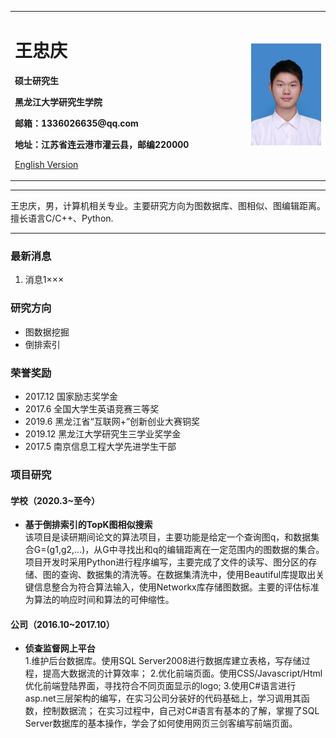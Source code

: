 <div>
<table border="0">
  <tr>
    <td width="75%">
      <h1>王忠庆</h1>
      <p><b>硕士研究生</b></p>
      <p><b>黑龙江大学研究生学院</b></p>
      <p><b>邮箱：1336026635@qq.com</b></p>
      <p><b>地址：江苏省连云港市灌云县，邮编220000</b></p>
      <p><a href="/index-en.html">English Version</a></p>
    </td>
    <td width="25%">
      <img src="/证件照.jpg" width="100%">
    </td>
  </tr>
</table>
</div>

---

王忠庆，男，计算机相关专业。主要研究方向为图数据库、图相似、图编辑距离。擅长语言C/C++、Python.

---

### 最新消息
1. 消息1×××

### 研究方向
- 图数据挖掘
- 倒排索引

### 荣誉奖励
- 2017.12 国家励志奖学金
- 2017.6 全国大学生英语竞赛三等奖
- 2019.6 黑龙江省“互联网+”创新创业大赛铜奖
- 2019.12 黑龙江大学研究生三学业奖学金
- 2017.5 南京信息工程大学先进学生干部
### 项目研究
#### 学校（2020.3~至今）
- **基于倒排索引的TopK图相似搜索**  
该项目是读研期间论文的算法项目，主要功能是给定一个查询图q，和数据集合G=(g1,g2,...)，从G中寻找出和q的编辑距离在一定范围内的图数据的集合。项目开发时采用Python进行程序编写，主要完成了文件的读写、图分区的存储、图的查询、数据集的清洗等。在数据集清洗中，使用Beautiful库提取出关键信息整合为符合算法输入，使用Networkx库存储图数据。主要的评估标准为算法的响应时间和算法的可伸缩性。
#### 公司（2016.10~2017.10）
- **侦查监督网上平台**  
1.维护后台数据库。使用SQL Server2008进行数据库建立表格，写存储过程，提高大数据流的计算效率；
2.优化前端页面。使用CSS/Javascript/Html优化前端登陆界面，寻找符合不同页面显示的logo;
3.使用C#语言进行asp.net三层架构的编写，在实习公司分装好的代码基础上，学习调用其函数，控制数据流；
在实习过程中，自己对C#语言有基本的了解，掌握了SQL Server数据库的基本操作，学会了如何使用网页三剑客编写前端页面。
